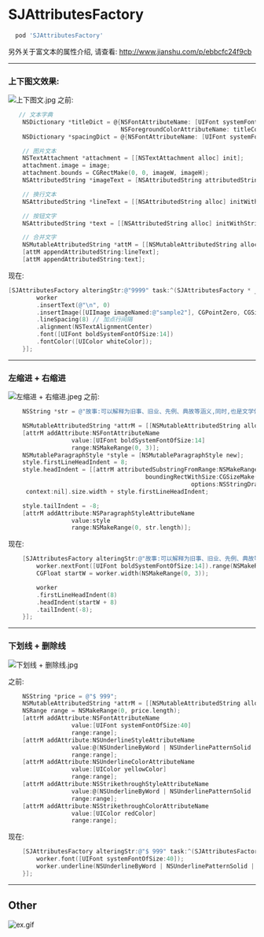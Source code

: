 # SJAttributesFactory

```ruby
  pod 'SJAttributesFactory'
```
另外关于富文本的属性介绍, 请查看:
http://www.jianshu.com/p/ebbcfc24f9cb
___
### 上下图文效果:
![上下图文.jpg](http://upload-images.jianshu.io/upload_images/2318691-e92f48d24e29ae61.jpg?imageMogr2/auto-orient/strip%7CimageView2/2/w/1240)
之前:
```Objective-C
   // 文本字典
    NSDictionary *titleDict = @{NSFontAttributeName: [UIFont systemFontOfSize:fontSize],
                                NSForegroundColorAttributeName: titleColor};
    NSDictionary *spacingDict = @{NSFontAttributeName: [UIFont systemFontOfSize:spacing]};

    // 图片文本
    NSTextAttachment *attachment = [[NSTextAttachment alloc] init];
    attachment.image = image;
    attachment.bounds = CGRectMake(0, 0, imageW, imageH);
    NSAttributedString *imageText = [NSAttributedString attributedStringWithAttachment:attachment];

    // 换行文本
    NSAttributedString *lineText = [[NSAttributedString alloc] initWithString:@"\n\n" attributes:spacingDict];

    // 按钮文字
    NSAttributedString *text = [[NSAttributedString alloc] initWithString:title attributes:titleDict];

    // 合并文字
    NSMutableAttributedString *attM = [[NSMutableAttributedString alloc] initWithAttributedString:imageText];
    [attM appendAttributedString:lineText];
    [attM appendAttributedString:text];
```
现在:
```Objective-C
[SJAttributesFactory alteringStr:@"9999" task:^(SJAttributesFactory * _Nonnull worker) {
        worker
        .insertText(@"\n", 0)
        .insertImage([UIImage imageNamed:@"sample2"], CGPointZero, CGSizeMake(50, 50), 0)
        .lineSpacing(8) // 加点行间隔
        .alignment(NSTextAlignmentCenter)
        .font([UIFont boldSystemFontOfSize:14])
        .fontColor([UIColor whiteColor]);
    }];
```
___

### 左缩进 + 右缩进
![左缩进 + 右缩进.jpeg](http://upload-images.jianshu.io/upload_images/2318691-9823aa20d6789463.jpeg?imageMogr2/auto-orient/strip%7CimageView2/2/w/1240)
之前:
```Objective-C
    NSString *str = @"故事:可以解释为旧事、旧业、先例、典故等涵义,同时,也是文学体裁的一种,侧重于事情过程的描述,强调情节跌宕起伏,从而阐发道理或者价值观。";

    NSMutableAttributedString *attrM = [[NSMutableAttributedString alloc] initWithString:str];
    [attrM addAttribute:NSFontAttributeName
                  value:[UIFont boldSystemFontOfSize:14]
                  range:NSMakeRange(0, 3)];
    NSMutableParagraphStyle *style = [NSMutableParagraphStyle new];
    style.firstLineHeadIndent = 8;
    style.headIndent = [[attrM attributedSubstringFromRange:NSMakeRange(0, 3)]
                                       boundingRectWithSize:CGSizeMake(CGFLOAT_MAX, CGFLOAT_MAX)
                                                    options:NSStringDrawingUsesLineFragmentOrigin | NSStringDrawingUsesFontLeading
     context:nil].size.width + style.firstLineHeadIndent;

    style.tailIndent = -8;
    [attrM addAttribute:NSParagraphStyleAttributeName
                  value:style
                  range:NSMakeRange(0, str.length)];
```
现在:
```Objective-C
    [SJAttributesFactory alteringStr:@"故事:可以解释为旧事、旧业、先例、典故等涵义,同时,也是文学体裁的一种,侧重于事情过程的描述,强调情节跌宕起伏,从而阐发道理或者价值观。" task:^(SJAttributesFactory * _Nonnull worker) {
        worker.nextFont([UIFont boldSystemFontOfSize:14]).range(NSMakeRange(0, 3));
        CGFloat startW = worker.width(NSMakeRange(0, 3));

        worker
        .firstLineHeadIndent(8)
        .headIndent(startW + 8)
        .tailIndent(-8);       
    }];
```
___
### 下划线 + 删除线
![下划线 + 删除线.jpg](http://upload-images.jianshu.io/upload_images/2318691-f9babe81194300fa.jpg?imageMogr2/auto-orient/strip%7CimageView2/2/w/1240)

之前:
```Objective-C
    NSString *price = @"$ 999";
    NSMutableAttributedString *attrM = [[NSMutableAttributedString alloc] initWithString:price];
    NSRange range = NSMakeRange(0, price.length);
    [attrM addAttribute:NSFontAttributeName
                  value:[UIFont systemFontOfSize:40]
                  range:range];
    [attrM addAttribute:NSUnderlineStyleAttributeName
                  value:@(NSUnderlineByWord | NSUnderlinePatternSolid | NSUnderlineStyleDouble)
                  range:range];
    [attrM addAttribute:NSUnderlineColorAttributeName
                  value:[UIColor yellowColor]
                  range:range];
    [attrM addAttribute:NSStrikethroughStyleAttributeName
                  value:@(NSUnderlineByWord | NSUnderlinePatternSolid | NSUnderlineStyleDouble)
                  range:range];
    [attrM addAttribute:NSStrikethroughColorAttributeName
                  value:[UIColor redColor]
                  range:range];
```
现在:
```Objective-C
    [SJAttributesFactory alteringStr:@"$ 999" task:^(SJAttributesFactory * _Nonnull worker) {
        worker.font([UIFont systemFontOfSize:40]);
        worker.underline(NSUnderlineByWord | NSUnderlinePatternSolid | NSUnderlineStyleDouble, [UIColor yellowColor]).strikethrough(NSUnderlineByWord | NSUnderlinePatternSolid | NSUnderlineStyleDouble, [UIColor redColor]);
    }];
```
___

## Other
![ex.gif](http://upload-images.jianshu.io/upload_images/2318691-9b547ad5a35710f6.gif?imageMogr2/auto-orient/strip%7CimageView2/2/w/1240)
